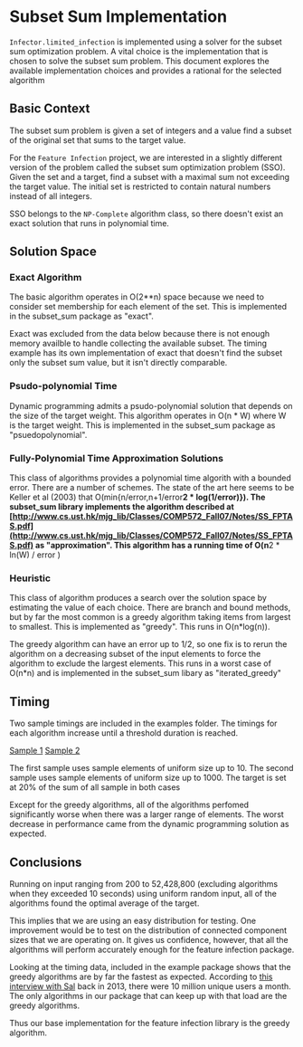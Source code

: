 # Subset Sum Implementation

`Infector.limited_infection` is implemented using a solver for the subset sum optimization problem.  A vital choice is the implementation that is chosen to solve the subset sum problem.  This document explores the available implementation choices and provides a rational for the selected algorithm

## Basic Context
The subset sum problem is given a set of integers and a value find a subset of the original set that sums to the target value.

For the `Feature Infection` project, we are interested in a slightly different version of the problem called the subset sum optimization problem (SSO).  Given the set and a target, find a subset with a maximal sum not exceeding the target value.  The initial set is restricted to contain natural numbers instead of all integers.

SSO belongs to the `NP-Complete` algorithm class, so there doesn't exist an exact solution that runs in polynomial time.  

## Solution Space
### Exact Algorithm

The basic algorithm operates in O(2**n) space because we need to consider set membership
for each element of the set.  This is implemented in the subset_sum package as "exact".

Exact was excluded from the data below because there is not enough memory availble to handle collecting the available subset.  The timing example has its own implementation
of exact that doesn't find the subset only the subset sum value, but it isn't directly comparable.

### Psudo-polynomial Time

Dynamic programming admits a psudo-polynomial solution that depends on the size of the target weight.  This algorithm operates in O(n * W) where W is the target weight.  This is implemented in the subset_sum package as "psuedopolynomial".

### Fully-Polynomial Time Approximation Solutions

This class of algorithms provides a polynomial time algorith with a bounded error.  There are a number of schemes.  The state of the art here seems to be Keller et al (2003) that O(min{n/error,n+1/error**2 * log(1/error)}).
The subset_sum library implements the algorithm described at [http://www.cs.ust.hk/mjg_lib/Classes/COMP572_Fall07/Notes/SS_FPTAS.pdf](http://www.cs.ust.hk/mjg_lib/Classes/COMP572_Fall07/Notes/SS_FPTAS.pdf) as "approximation".  This algorithm has a running time of O(n**2 * ln(W) / error )

### Heuristic

This class of algorithm produces a search over the solution space by estimating the value of each choice.  There are branch and bound methods, but by far the most common is a greedy algorithm taking items from largest to smallest.  This is implemented as "greedy".  This runs in O(n*log(n)).

The greedy algorithm can have an error up to 1/2, so one fix is to rerun the algorithm on a decreasing subset of the input elements to force the algorithm to exclude the largest elements.  This runs in a worst case of O(n*n) and is implemented in the subset_sum libary as "iterated_greedy"

## Timing

Two sample timings are included in the examples folder.  The timings for each algorithm increase until a threshold duration is reached.

[Sample 1](https://github.com/stephen-khan/feature_infection/examples/timing.csv)
[Sample 2](https://github.com/stephen-khan/feature_infection/examples/timing_large.csv)

The first sample uses sample elements of uniform size up to 10.  The second sample uses sample elements of uniform size up to 1000.  The target is set at 20% of the sum of all sample in both cases

Except for the greedy algorithms, all of the algorithms perfomed significantly worse when there was a larger range of elements.  The worst decrease in performance came from the dynamic programming solution as expected.


## Conclusions

Running on input ranging from 200 to 52,428,800 (excluding algorithms when they exceeded 10 seconds) using uniform random input, all of the algorithms found the optimal average of the target.  

This implies that we are using an easy distribution for testing.  One improvement would be to test on the distribution of connected component sizes that we are operating on.  It gives us confidence, however, that all the algorithms will perform accurately enough for the feature infection package.

Looking at the timing data, included in the example package shows that the greedy algorithms are by far the fastest as expected.  According to [this interview with Sal](http://live.fastcompany.com/Event/A_QA_With_Salman_Khan) back in 2013, there were 10 million unique users a month.  The only algorithms in our package that can keep up with
that load are the greedy algorithms.

Thus our base implementation for the feature infection library is the greedy algorithm.
